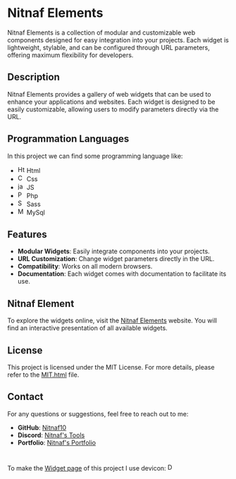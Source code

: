 # Nitnaf Elements

Nitnaf Elements is a collection of modular and customizable web components designed for easy integration into your projects. Each widget is lightweight, stylable, and can be configured through URL parameters, offering maximum flexibility for developers.

## Description

Nitnaf Elements provides a gallery of web widgets that can be used to enhance your applications and websites. Each widget is designed to be easily customizable, allowing users to modify parameters directly via the URL.

## Programmation Languages

In this project we can find some programming language like:
 - <img src="https://cdn.jsdelivr.net/gh/devicons/devicon@latest/icons/html5/html5-plain.svg" alt="Html Logo" class="html-logo" width="16" height="16"> Html
 - <img src="https://cdn.jsdelivr.net/gh/devicons/devicon@latest/icons/css3/css3-plain.svg" alt="Css Logo" class="css-logo" width="16" height="16"> Css
 - <img src="https://cdn.jsdelivr.net/gh/devicons/devicon@latest/icons/javascript/javascript-plain.svg" alt="javascript Logo" class="javascript-logo" width="16" height="16"> JS
 - <img src="https://cdn.jsdelivr.net/gh/devicons/devicon@latest/icons/php/php-plain.svg" alt="Php Logo" class="php-logo" width="16" height="16"> Php
 - <img src="https://cdn.jsdelivr.net/gh/devicons/devicon@latest/icons/sass/sass-original.svg" alt="Sass Logo" class="sass-logo" width="16" height="16"> Sass
 - <img src="https://cdn.jsdelivr.net/gh/devicons/devicon@latest/icons/mysql/mysql-original.svg" alt="Mysql Logo" class="mysql-logo" width="16" height="16"> MySql

## Features

-   **Modular Widgets**: Easily integrate components into your projects.
-   **URL Customization**: Change widget parameters directly in the URL.
-   **Compatibility**: Works on all modern browsers.
-   **Documentation**: Each widget comes with documentation to facilitate its use.

## Nitnaf Element

To explore the widgets online, visit the [Nitnaf Elements](https://nitnaf10.github.io/Nitnaf-Elements/) website. You will find an interactive presentation of all available widgets.

## License

This project is licensed under the MIT License. For more details, please refer to the [MIT.html](https://duckduckgo.com/MIT.html) file.

## Contact

For any questions or suggestions, feel free to reach out to me:

-   **GitHub**: [Nitnaf10](https://github.com/Nitnaf10)
-   **Discord**: [Nitnaf's Tools](https://discord.gg/XVyHTVMwU4)
-   **Portfolio**: [Nitnaf's Portfolio](https://nitnaf10.github.io/Portofolio/)

#

To make the [Widget page](https://nitnaf10.github.io/Nitnaf-Elements/Widget.html) of this project I use devicon: <img src="https://cdn.jsdelivr.net/gh/devicons/devicon@latest/icons/devicon/devicon-plain.svg" alt="Devicon Logo" class="devicon-logo" width="16" height="16">
